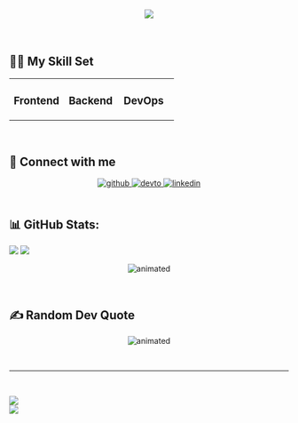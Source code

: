 <div align="center">
<h1 align="center">
  <a href="https://git.io/typing-svg">
    <img src="https://readme-typing-svg.herokuapp.com/?lines=<+👋+Hello,+World!+/>;+<+👋+Hola,+World!+/>;+<+👋+Namaste,+World!+/>;+<+👋+أهلا,+World!+/>;+<+👋+Nĭ+Hăo,+World!+/>;+<+👋+Bonjour,+World!+/>;+<+👋+Ciao,+World!+/>;&center=true&size=30">
  </a>
</h1>
</div>  
  

<br/>  


## 👨‍💻 My Skill Set  
<table><tr><td valign="top" width="33%">



### Frontend  
<div align="center">  
  
</div>

</td><td valign="top" width="33%">



### Backend  
<div align="center">  
  
</div>

</td><td valign="top" width="33%">



### DevOps  
<div align="center">  
  
</div>

</td></tr></table>  

<br/>  


## 🔌 Connect with me  
<div align="center">
<a href="https://github.com/samehel" target="_blank">
<img src=https://img.shields.io/badge/github-%2324292e.svg?&style=for-the-badge&logo=github&logoColor=white alt=github style="margin-bottom: 5px;" />
</a>
<a href="https://dev.to/samehel" target="_blank">
<img src=https://img.shields.io/badge/dev.to-%2308090A.svg?&style=for-the-badge&logo=dev.to&logoColor=white alt=devto style="margin-bottom: 5px;" />
</a>
<a href="https://linkedin.com/in/sameh-elwakeel" target="_blank">
<img src=https://img.shields.io/badge/linkedin-%231E77B5.svg?&style=for-the-badge&logo=linkedin&logoColor=white alt=linkedin style="margin-bottom: 5px;" />
</a>  
</div>  
  

<br/>  


## 📊 GitHub Stats:
![](https://github-readme-stats.vercel.app/api?username=samehel&theme=dark&hide_border=false&include_all_commits=true&count_private=true)
![](https://github-readme-streak-stats.herokuapp.com/?user=samehel&theme=dark&hide_border=false)<br/>
<p align="center">
  <img src="https://github-readme-stats.vercel.app/api/top-langs/?username=samehel&theme=dark&hide_border=false&include_all_commits=true&count_private=true&layout=compact" alt="animated" />
</p>
<br/>  

## ✍️ Random Dev Quote
<p align="center">
  <img src="https://quotes-github-readme.vercel.app/api?type=vetical&theme=tokyonight" alt="animated" />
</p><br/>

---
<br/>

[![](https://visitcount.itsvg.in/api?id=samehel&icon=2&color=2)](https://visitcount.itsvg.in)<br/>
<a href="https://paypal.me/SamehOfficial" target="_blank" style="display: inline-block;">
    <img
        src="https://img.shields.io/badge/Donate-PayPal-blue.svg?style=flat-square&logo=paypal" 
        align="center"
    />
</a>
<br />
